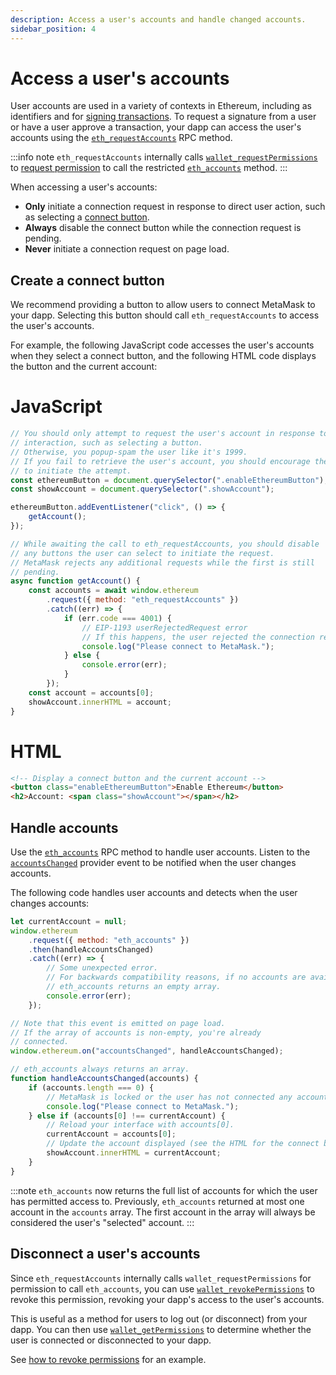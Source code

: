 ```yaml
---
description: Access a user's accounts and handle changed accounts.
sidebar_position: 4
---
```


# Access a user's accounts

User accounts are used in a variety of contexts in Ethereum, including as identifiers and for
[signing transactions](sign-data/index.md).
To request a signature from a user or have a user approve a transaction, your dapp can
access the user's accounts using the
[`eth_requestAccounts`](/wallet/reference/eth_requestaccounts) RPC method.

:::info note
`eth_requestAccounts` internally calls [`wallet_requestPermissions`](/wallet/reference/wallet_requestPermissions)
to [request permission](manage-permissions.md) to call the restricted
[`eth_accounts`](/wallet/reference/eth_accounts) method.
:::

When accessing a user's accounts:

- **Only** initiate a connection request in response to direct user action, such as
  selecting a [connect button](#create-a-connect-button).
- **Always** disable the connect button while the connection request is pending.
- **Never** initiate a connection request on page load.

## Create a connect button

We recommend providing a button to allow users to connect MetaMask to your dapp.
Selecting this button should call `eth_requestAccounts` to access the user's accounts.

For example, the following JavaScript code accesses the user's accounts when they select a connect
button, and the following HTML code displays the button and the current account:

<!--tabs-->

# JavaScript

```javascript title="index.js"
// You should only attempt to request the user's account in response to user
// interaction, such as selecting a button.
// Otherwise, you popup-spam the user like it's 1999.
// If you fail to retrieve the user's account, you should encourage the user
// to initiate the attempt.
const ethereumButton = document.querySelector(".enableEthereumButton");
const showAccount = document.querySelector(".showAccount");

ethereumButton.addEventListener("click", () => {
    getAccount();
});

// While awaiting the call to eth_requestAccounts, you should disable
// any buttons the user can select to initiate the request.
// MetaMask rejects any additional requests while the first is still
// pending.
async function getAccount() {
    const accounts = await window.ethereum
        .request({ method: "eth_requestAccounts" })
        .catch((err) => {
            if (err.code === 4001) {
                // EIP-1193 userRejectedRequest error
                // If this happens, the user rejected the connection request.
                console.log("Please connect to MetaMask.");
            } else {
                console.error(err);
            }
        });
    const account = accounts[0];
    showAccount.innerHTML = account;
}
```

# HTML

```html title="index.html"
<!-- Display a connect button and the current account -->
<button class="enableEthereumButton">Enable Ethereum</button>
<h2>Account: <span class="showAccount"></span></h2>
```

<!--/tabs-->

## Handle accounts

Use the [`eth_accounts`](/wallet/reference/eth_accounts)
RPC method to handle user accounts.
Listen to the [`accountsChanged`](../reference/provider-api.md#accountschanged) provider event to
be notified when the user changes accounts.

The following code handles user accounts and detects when the user changes accounts:

```javascript title="index.js"
let currentAccount = null;
window.ethereum
    .request({ method: "eth_accounts" })
    .then(handleAccountsChanged)
    .catch((err) => {
        // Some unexpected error.
        // For backwards compatibility reasons, if no accounts are available,
        // eth_accounts returns an empty array.
        console.error(err);
    });

// Note that this event is emitted on page load.
// If the array of accounts is non-empty, you're already
// connected.
window.ethereum.on("accountsChanged", handleAccountsChanged);

// eth_accounts always returns an array.
function handleAccountsChanged(accounts) {
    if (accounts.length === 0) {
        // MetaMask is locked or the user has not connected any accounts.
        console.log("Please connect to MetaMask.");
    } else if (accounts[0] !== currentAccount) {
        // Reload your interface with accounts[0].
        currentAccount = accounts[0];
        // Update the account displayed (see the HTML for the connect button)
        showAccount.innerHTML = currentAccount;
    }
}
```

:::note
`eth_accounts` now returns the full list of accounts for which the user has permitted access to.
Previously, `eth_accounts` returned at most one account in the `accounts` array.
The first account in the array will always be considered the user's "selected" account.
:::

## Disconnect a user's accounts

Since `eth_requestAccounts` internally calls `wallet_requestPermissions` for permission to call
`eth_accounts`, you can use [`wallet_revokePermissions`](/wallet/reference/wallet_revokePermissions)
to revoke this permission, revoking your dapp's access to the user's accounts.

This is useful as a method for users to log out (or disconnect) from your dapp.
You can then use [`wallet_getPermissions`](/wallet/reference/wallet_getPermissions) to determine
whether the user is connected or disconnected to your dapp.

See [how to revoke permissions](manage-permissions.md#revoke-permissions-example) for an example.
